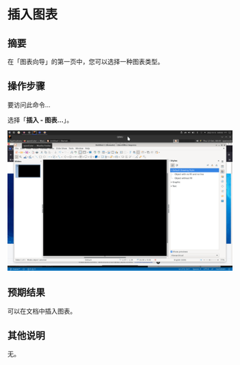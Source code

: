 # 插入图表

## 摘要

在「图表向导」的第一页中，您可以选择一种图表类型。

## 操作步骤

要访问此命令...

选择「**插入 - 图表...**」。

![](./img/Screenshot_20221013_080504.png)

## 预期结果

可以在文档中插入图表。

## 其他说明

无。

